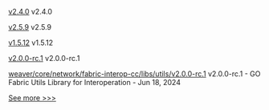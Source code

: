 
[v2.4.0](https://github.com/hyperledger/aries-framework-swift/releases/tag/v2.4.0) v2.4.0

[v2.5.9](https://github.com/hyperledger/fabric/releases/tag/v2.5.9) v2.5.9

[v1.5.12](https://github.com/hyperledger/fabric-ca/releases/tag/v1.5.12) v1.5.12

[v2.0.0-rc.1](https://github.com/hyperledger/cacti/releases/tag/v2.0.0-rc.1) v2.0.0-rc.1

[weaver/core/network/fabric-interop-cc/libs/utils/v2.0.0-rc.1](https://github.com/hyperledger/cacti/releases/tag/weaver/core/network/fabric-interop-cc/libs/utils/v2.0.0-rc.1) v2.0.0-rc.1 - GO Fabric Utils Library for Interoperation - Jun 18, 2024


[See more >>>](https://start-here.hyperledger.org/releases)

